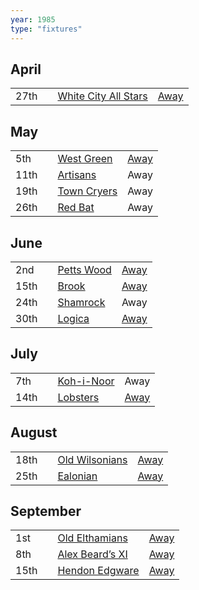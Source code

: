 ```yaml
---
year: 1985
type: "fixtures"
---
```


## April

|  |  |  |  |
|:---|:---|:---|:---|
| 27th |  | [White City All Stars](/1985/white-city-all-stars) | [Away](https://goo.gl/maps/egz4qaWtCgyq7tRr6) |

## May

|  |  |  |  |
|:---|:---|:---|:---|
| 5th |  | [West Green](/1985/west-green) | [Away](https://goo.gl/maps/RuqU3SDAXZkYVKds6) |
| 11th |  | [Artisans](/1985/the-artisans) | Away |
| 19th |  | [Town Cryers](/1985/town-cryers) | Away |
| 26th |  | [Red Bat](/1985/red-bat) | Away |

## June

|  |  |  |  |
|:---|:---|:---|:---|
| 2nd |   | [Petts Wood](/1985/petts-wood) | [Away](https://goo.gl/maps/GSxny1YCCc3PhEtD6) |
| 15th |  | [Brook](/1985/brook) | [Away](https://goo.gl/maps/dQwigbDWBHfwzub68) |
| 24th |   | [Shamrock](/1985/shamrock) | Away |
| 30th |   | [Logica](/1985/logica) | [Away](https://goo.gl/maps/Fx66VqDovzYn2pBCA) |

## July

|  |  |  |  |
|:---|:---|:---|:---|
| 7th |  | [Koh-i-Noor](/1985/koh-i-noor) | Away |
| 14th |  | [Lobsters](/1985/lobsters) | [Away](https://goo.gl/maps/FDQEWGwmyb21QdUP7) |

## August

|  |  |  |  |
|:---|:---|:---|:---|
| 18th |  | [Old Wilsonians](/1985/old-wilsonians) | [Away](https://goo.gl/maps/n8uSTWABtMzXyRX99) |
| 25th |  | [Ealonian](/1985/ealonian) | [Away](https://goo.gl/maps/PsUYWdT94Y2EWxa16) |

## September

|  |  |  |  |
|:---|:---|:---|:---|
| 1st |  | [Old Elthamians](/1985/old-elthamians) | [Away](https://goo.gl/maps/FQbBNZQTFggEmhfv9) |
| 8th |  | [Alex Beard’s XI](/1985/alex-beards-xi) | [Away](https://goo.gl/maps/z2x9Nt1CgpkdxRWN7) |
| 15th |  | [Hendon Edgware](/1985/hendon-edgware) | [Away](https://goo.gl/maps/GXV5pevaYGgK6Xqj6) |